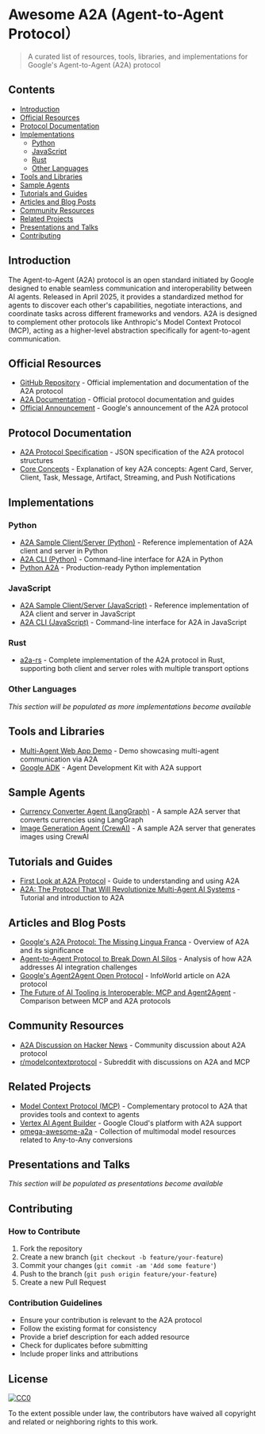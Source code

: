 # Awesome A2A (Agent-to-Agent Protocol）

> A curated list of resources, tools, libraries, and implementations for Google's Agent-to-Agent (A2A) protocol

## Contents

- [Introduction](#introduction)
- [Official Resources](#official-resources)
- [Protocol Documentation](#protocol-documentation)
- [Implementations](#implementations)
  - [Python](#python)
  - [JavaScript](#javascript)
  - [Rust](#rust)
  - [Other Languages](#other-languages)
- [Tools and Libraries](#tools-and-libraries)
- [Sample Agents](#sample-agents)
- [Tutorials and Guides](#tutorials-and-guides)
- [Articles and Blog Posts](#articles-and-blog-posts)
- [Community Resources](#community-resources)
- [Related Projects](#related-projects)
- [Presentations and Talks](#presentations-and-talks)
- [Contributing](#contributing)

## Introduction

The Agent-to-Agent (A2A) protocol is an open standard initiated by Google designed to enable seamless communication and interoperability between AI agents. Released in April 2025, it provides a standardized method for agents to discover each other's capabilities, negotiate interactions, and coordinate tasks across different frameworks and vendors. A2A is designed to complement other protocols like Anthropic's Model Context Protocol (MCP), acting as a higher-level abstraction specifically for agent-to-agent communication.

## Official Resources

- [GitHub Repository](https://github.com/google/A2A) - Official implementation and documentation of the A2A protocol
- [A2A Documentation](https://google.github.io/A2A/) - Official protocol documentation and guides
- [Official Announcement](https://developers.googleblog.com/en/a2a-a-new-era-of-agent-interoperability/) - Google's announcement of the A2A protocol

## Protocol Documentation

- [A2A Protocol Specification](https://github.com/google/A2A/blob/main/specification) - JSON specification of the A2A protocol structures
- [Core Concepts](https://github.com/google/A2A/blob/main/README.md) - Explanation of key A2A concepts: Agent Card, Server, Client, Task, Message, Artifact, Streaming, and Push Notifications

## Implementations

### Python

- [A2A Sample Client/Server (Python)](https://github.com/google/A2A/blob/main/samples/python/common) - Reference implementation of A2A client and server in Python
- [A2A CLI (Python)](https://github.com/google/A2A/blob/main/samples/python/hosts/cli/README.md) - Command-line interface for A2A in Python
- [Python A2A](https://medium.com/@the_manoj_desai/meet-google-a2a-the-protocol-that-will-revolutionize-multi-agent-ai-systems-80d55a4583ed) - Production-ready Python implementation

### JavaScript

- [A2A Sample Client/Server (JavaScript)](https://github.com/google/A2A/blob/main/samples/js/src) - Reference implementation of A2A client and server in JavaScript
- [A2A CLI (JavaScript)](https://github.com/google/A2A/blob/main/samples/js/README.md) - Command-line interface for A2A in JavaScript

### Rust

- [a2a-rs](https://github.com/EmilLindfors/a2a-rs) - Complete implementation of the A2A protocol in Rust, supporting both client and server roles with multiple transport options

### Other Languages

*This section will be populated as more implementations become available*

## Tools and Libraries

- [Multi-Agent Web App Demo](https://github.com/google/A2A) - Demo showcasing multi-agent communication via A2A
- [Google ADK](https://developers.googleblog.com/en/agent-development-kit-easy-to-build-multi-agent-applications/) - Agent Development Kit with A2A support

## Sample Agents

- [Currency Converter Agent (LangGraph)](https://github.com/google/A2A/blob/main/samples/python/agents/langgraph/README.md) - A sample A2A server that converts currencies using LangGraph
- [Image Generation Agent (CrewAI)](https://github.com/google/A2A/blob/main/samples/python/agents/crewai/README.md) - A sample A2A server that generates images using CrewAI

## Tutorials and Guides

- [First Look at A2A Protocol](https://medium.com/the-low-end-disruptor/google-a2a-a-first-look-at-another-agent-agent-protocol-cb853aa4d084) - Guide to understanding and using A2A
- [A2A: The Protocol That Will Revolutionize Multi-Agent AI Systems](https://medium.com/@the_manoj_desai/meet-google-a2a-the-protocol-that-will-revolutionize-multi-agent-ai-systems-80d55a4583ed) - Tutorial and introduction to A2A

## Articles and Blog Posts

- [Google's A2A Protocol: The Missing Lingua Franca](https://medium.com/@jenray1986/google-launching-a2a-protocol-the-missing-lingua-franca-for-a-world-of-talking-ai-agents-5e329ec7fec5) - Overview of A2A and its significance
- [Agent-to-Agent Protocol to Break Down AI Silos](https://medium.com/@hxzhouh/google-introduces-agent-to-agent-protocol-a2a-to-break-down-ai-silos-cf456e147944) - Analysis of how A2A addresses AI integration challenges
- [Google's Agent2Agent Open Protocol](https://www.infoworld.com/article/3958032/googles-agent2agent-open-protocol-aims-to-connect-disparate-agents.html) - InfoWorld article on A2A protocol
- [The Future of AI Tooling is Interoperable: MCP and Agent2Agent](https://www.vccafe.com/2025/04/10/the-future-of-ai-tooling-is-interoperable-mcp-and-agent2agent/) - Comparison between MCP and A2A protocols

## Community Resources

- [A2A Discussion on Hacker News](https://news.ycombinator.com/item?id=43631381) - Community discussion about A2A protocol
- [r/modelcontextprotocol](https://www.reddit.com/r/modelcontextprotocol/) - Subreddit with discussions on A2A and MCP

## Related Projects

- [Model Context Protocol (MCP)](https://github.com/modelcontextprotocol) - Complementary protocol to A2A that provides tools and context to agents
- [Vertex AI Agent Builder](https://cloud.google.com/products/agent-builder) - Google Cloud's platform with A2A support
- [omega-awesome-a2a](https://github.com/omegalabsinc/omega-awesome-a2a) - Collection of multimodal model resources related to Any-to-Any conversions

## Presentations and Talks

*This section will be populated as presentations become available*

## Contributing

### How to Contribute

1. Fork the repository
2. Create a new branch (`git checkout -b feature/your-feature`)
3. Commit your changes (`git commit -am 'Add some feature'`)
4. Push to the branch (`git push origin feature/your-feature`)
5. Create a new Pull Request

### Contribution Guidelines

- Ensure your contribution is relevant to the A2A protocol
- Follow the existing format for consistency
- Provide a brief description for each added resource
- Check for duplicates before submitting
- Include proper links and attributions

## License

[![CC0](https://mirrors.creativecommons.org/presskit/buttons/88x31/svg/cc-zero.svg)](https://creativecommons.org/publicdomain/zero/1.0)

To the extent possible under law, the contributors have waived all copyright and related or neighboring rights to this work.